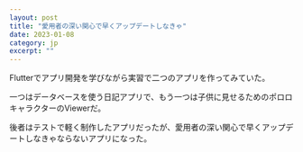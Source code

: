 ```yaml
---
layout: post
title: "愛用者の深い関心で早くアップデートしなきゃ" 
date: 2023-01-08
category: jp
excerpt: ""
---
```


Flutterでアプリ開発を学びながら実習で二つのアプリを作ってみていた。

一つはデータベースを使う日記アプリで、もう一つは子供に見せるためのポロロキャラクターのViewerだ。

後者はテストで軽く制作したアプリだったが、愛用者の深い関心で早くアップデートしなきゃならないアプリになった。